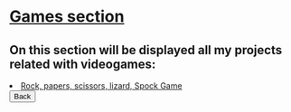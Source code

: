 <h1><ins><b>Games section</b></ins></h1>

<h2>On this section will be displayed all my projects related with videogames:</h2>

<li><a href="https://fransirvent1994.github.io/Games/Game-LizSpock/LizSpockGame">Rock, papers, scissors, lizard, Spock Game</a></li>


<div class="back">
    <a href="https://fransirvent1994.github.io/Games"><button onclick="back('Back')">Back</button></a>
</div>
